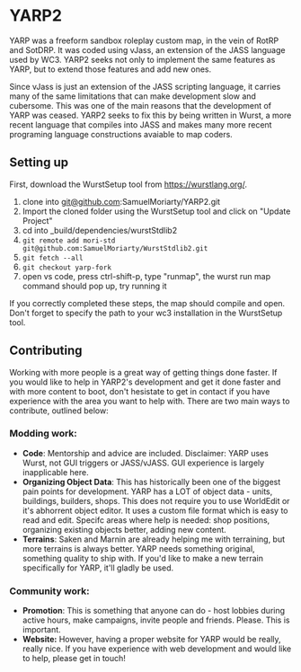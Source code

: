 # YARP2

YARP was a freeform sandbox roleplay custom map, in the vein of RotRP and SotDRP. It was coded using vJass, an extension of the JASS language used by WC3. YARP2 seeks not only to implement the same features as YARP, but to extend those features and add new ones.

Since vJass is just an extension of the JASS scripting language, it carries many of the same limitations that can make development slow and cubersome. This was one of the main reasons that the development of YARP was ceased. YARP2 seeks to fix this by being written in Wurst, a more recent language that compiles into JASS and makes many more recent programing language constructions avaiable to map coders.


## Setting up

First, download the WurstSetup tool from https://wurstlang.org/.

1. clone into git@github.com:SamuelMoriarty/YARP2.git
2. Import the cloned folder using the WurstSetup tool and click on "Update Project"
3. cd into _build/dependencies/wurstStdlib2
4. `git remote add mori-std git@github.com:SamuelMoriarty/WurstStdlib2.git`
5. `git fetch --all`
6. `git checkout yarp-fork`
7. open vs code, press ctrl-shift-p, type "runmap", the wurst run map command should pop up, try running it

If you correctly completed these steps, the map should compile and open. Don't forget to specify the path to your wc3 installation in the WurstSetup tool.

## Contributing

Working with more people is a great way of getting things done faster. If you would like to help in YARP2's development and get it done faster and with more content to boot, don't hesistate to get in contact if you have experience with the area you want to help with. There are two main ways to contribute, outlined below:

### Modding work:
* **Code**: Mentorship and advice are included. Disclaimer: YARP uses Wurst, not GUI triggers or JASS/vJASS. GUI experience is largely inapplicable here.
* **Organizing Object Data**: This has historically been one of the biggest pain points for development. YARP has a LOT of object data - units, buildings, builders, shops. This does not require you to use WorldEdit or it's abhorrent object editor. It uses a custom file format which is easy to read and edit. Specifc areas where help is needed: shop positions, organizing existing objects better, adding new content.
* **Terrains**: Saken and Marnin are already helping me with terraining, but more terrains is always better. YARP needs something original, something quality to ship with. If you'd like to make a new terrain specifically for YARP, it'll gladly be used.

### Community work:
* **Promotion**: This is something that anyone can do - host lobbies during active hours, make campaigns, invite people and friends. Please. This is important.
* **Website:** However, having a proper website for YARP would be really, really nice. If you have experience with web development and would like to help, please get in touch!
